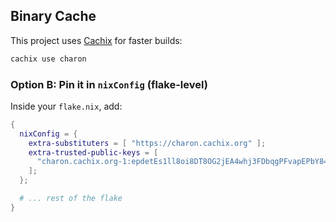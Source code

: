 
## Binary Cache

This project uses [Cachix](https://cachix.org) for faster builds:

```bash
cachix use charon
```


### Option B: Pin it in `nixConfig` (flake-level)
Inside your `flake.nix`, add:

```nix
{
  nixConfig = {
    extra-substituters = [ "https://charon.cachix.org" ];
    extra-trusted-public-keys = [
      "charon.cachix.org-1:epdetEs1ll8oi8DT8OG2jEA4whj3FDbqgPFvapEPbY8="
    ];
  };

  # ... rest of the flake
}
